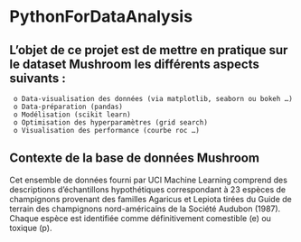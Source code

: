 # PythonForDataAnalysis
## L’objet de ce projet est de mettre en pratique sur le dataset **Mushroom** les différents aspects suivants :

     o Data-visualisation des données (via matplotlib, seaborn ou bokeh …)
     o Data-préparation (pandas)
     o Modélisation (scikit learn)
     o Optimisation des hyperparamètres (grid search)
     o Visualisation des performance (courbe roc …)
     
## Contexte de la base de données Mushroom
Cet ensemble de données fourni par UCI Machine Learning comprend des descriptions d’échantillons hypothétiques correspondant à 23 espèces de champignons provenant des familles Agaricus et Lepiota tirées du Guide de terrain des champignons nord-américains de la Société Audubon (1987). Chaque espèce est identifiée comme définitivement comestible (e) ou toxique (p).
